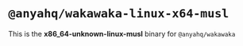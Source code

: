 # `@anyahq/wakawaka-linux-x64-musl`

This is the **x86_64-unknown-linux-musl** binary for `@anyahq/wakawaka`
